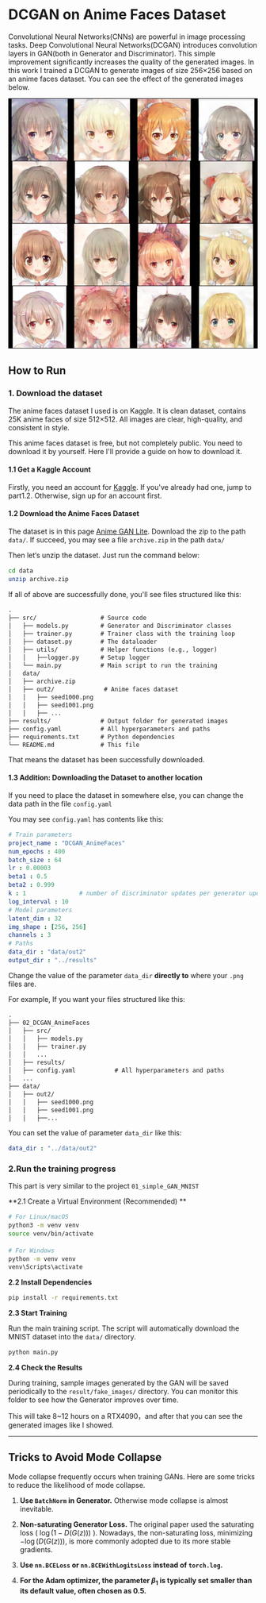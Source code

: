 # DCGAN on Anime Faces Dataset

Convolutional Neural Networks(CNNs) are powerful in image processing tasks. Deep Convolutional Neural Networks(DCGAN) introduces convolution layers in GAN(both in Generator and Discriminator). This simple improvement significantly increases the quality of the generated images. In this work I trained a DCGAN to generate images of size 256×256 based on an anime faces dataset. You can see the effect of the generated images below.

![fake_images_323](fake_images_323.png)

## How to Run

### 1. Download the dataset

The anime faces dataset I used is on Kaggle. It is clean dataset, contains 25K anime faces of size 512×512. All images are clear, high-quality, and consistent in style.

This anime faces dataset is free, but not completely public. You need to download it by yourself. Here I'll provide a guide on how to download it.

#### 1.1 Get a Kaggle Account

Firstly, you need an account for [Kaggle](https://www.kaggle.com/). If you've already had one, jump to part1.2. Otherwise,  sign up for an account first.

#### 1.2 Download the Anime Faces Dataset

The dataset is in this page [Anime GAN Lite](https://www.kaggle.com/datasets/prasoonkottarathil/gananime-lite). Download the zip to the path `data/`. If succeed, you may see a file `archive.zip` in the path `data/`

Then let‘s unzip the dataset. Just run the command below:

```bash
cd data
unzip archive.zip
```

If all of above are successfully done, you'll see files structured like this:

```
.
├── src/                  # Source code
│   ├── models.py         # Generator and Discriminator classes
│   ├── trainer.py        # Trainer class with the training loop
│   ├── dataset.py        # The dataloader
│   ├── utils/            # Helper functions (e.g., logger)
│   │   ├──logger.py      # Setup logger
│   └── main.py           # Main script to run the training
│   data/
│   ├── archive.zip
│   ├── out2/              # Anime faces dataset
│   │   ├── seed1000.png
│   │   ├── seed1001.png
│   │   ├── ...
├── results/              # Output folder for generated images
├── config.yaml           # All hyperparameters and paths
├── requirements.txt      # Python dependencies
└── README.md             # This file
```

That means the dataset has been successfully downloaded.

#### 1.3 Addition: Downloading the Dataset to another location

If you need to place the dataset in somewhere else, you can change the data path in the file `config.yaml`

You may see `config.yaml` has contents like this:

```yaml
# Train parameters
project_name : "DCGAN_AnimeFaces"
num_epochs : 400
batch_size : 64
lr : 0.00003
beta1 : 0.5
beta2 : 0.999
k : 1               # number of discriminator updates per generator update
log_interval : 10   
# Model parameters
latent_dim : 32
img_shape : [256, 256]
channels : 3
# Paths
data_dir : "data/out2"
output_dir : "../results"
```

Change the value of the parameter `data_dir`  **directly to** where your `.png` files are. 

For example, If you want your files structured like this:

```
.
├── 02_DCGAN_AnimeFaces
│   ├── src/                  
│   │   ├── models.py        
│   │   ├── trainer.py       
│   │   ...
│   ├── results/              
│   ├── config.yaml           # All hyperparameters and paths
│   ...
├── data/
│   ├── out2/
│   │   ├── seed1000.png
│   │   ├── seed1001.png
│   │   ├──...

```

You can set the value of parameter `data_dir` like this:

```yaml
data_dir : "../data/out2"
```

### 2.Run the training progress

This part is very similar to the project `01_simple_GAN_MNIST` 

**2.1 Create a Virtual Environment (Recommended) **

```bash
# For Linux/macOS
python3 -m venv venv
source venv/bin/activate

# For Windows
python -m venv venv
venv\Scripts\activate
```

**2.2 Install Dependencies**

```bash
pip install -r requirements.txt
```

**2.3 Start Training** 

Run the main training script. The script will automatically download the MNIST dataset into the `data/` directory.

```bash
python main.py
```

**2.4 Check the Results**

During training, sample images generated by the GAN will be saved periodically to the `result/fake_images/` directory. You can monitor this folder to see how the Generator improves over time.

This will take 8~12 hours on a RTX4090，and after that you can see the generated images like I showed.

---

## Tricks to Avoid Mode Collapse

Mode collapse frequently occurs when training GANs. Here are some tricks to reduce the likelihood of mode collapse.

1. **Use `BatchNorm` in Generator.** Otherwise mode collapse is almost inevitable.

2. **Non-saturating Generator Loss.** The original paper used the saturating loss ( $\log(1 - D(G(z)))$ ). Nowadays, the non-saturating loss,  minimizing $-\log(D(G(z)))$, is more commonly adopted due to its more stable gradients.

3. **Use `nn.BCELoss` or `nn.BCEWithLogitsLoss` instead of `torch.log`.**  

4. **For the Adam optimizer, the parameter $\beta_1$ is typically set smaller than its default value, often chosen as 0.5.**

   
